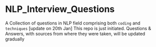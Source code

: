 # NLP_Interview_Questions
A Collection of questions in NLP field comprising both `coding` and `techniques` 
[update on 20th Jan] This repo is just initiated. Questions & Answers, with sources from where they were taken, will be updated gradually
